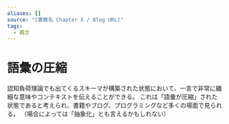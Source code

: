 ```yaml
---
aliases: []
source: "[書籍名 Chapter X / Blog URL]"
tags:
  - 概念
---
```


# 語彙の圧縮
認知負荷理論でも出てくるスキーマが構築された状態において、一言で非常に繊細な意味やコンテキストを伝えることができる。
これは「語彙が圧縮」された状態であると考えられ、書籍やブログ、プログラミングなど多くの場面で見られる。
（場合によっては「抽象化」とも言えるかもしれない）